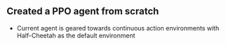 ## Created a PPO agent from scratch

- Current agent is geared towards continuous action environments with Half-Cheetah as the default environment
